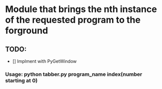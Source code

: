 # Module that brings the nth instance of the requested program to the forground

## TODO:
- [] Implment with PyGetWindow
### Usage: python tabber.py program_name index(number starting at 0)